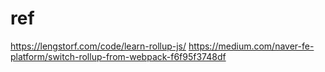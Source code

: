 # ref

https://lengstorf.com/code/learn-rollup-js/
https://medium.com/naver-fe-platform/switch-rollup-from-webpack-f6f95f3748df
